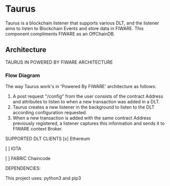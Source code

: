 # Taurus

Taurus is a blockchain listener that supports various DLT, and the listener aims to listen to Blockchain Events and store data in FIWARE. This component compliments FIWARE as an OffChainDB.

## Architecture


TAURUS IN POWERED BY FIWARE ARCHITECTURE


### Flow Diagram
 
The way Taurus work's in 'Powered By FIWARE' architecture as follows:



1. A post request "/config" from the user consists of the contract Address and attributes to listen to when a new transaction was added in a DLT.
2. Taurus creates a new listener in the background to listen to the DLT according configuration requested.
3. When a new transaction is added with the same contract Address previously  registered, a listener captures this information and sends it to FIWARE context Broker.


SUPPORTED DLT CLIENTS
[x] Ethereum

[  ] IOTA

[  ] FABRIC Chaincode
 
DEPENDENCIES:

This project uses: python3 and pip3
